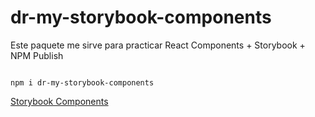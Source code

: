 # dr-my-storybook-components

Este paquete me sirve para practicar React Components + Storybook + NPM Publish

```

npm i dr-my-storybook-components

```

[Storybook Components](https://davidreyes12.github.io/sb-components/?path=/story/ui-mylabel--basic)
